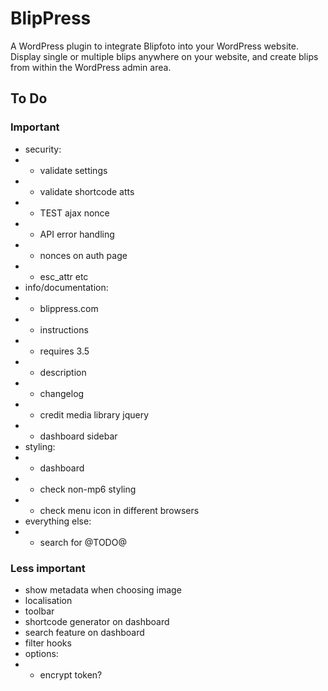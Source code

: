 # BlipPress

A WordPress plugin to integrate Blipfoto into your WordPress website. Display single or multiple blips anywhere on your website, and create blips from within the WordPress admin area.

## To Do

### Important

* security:
* - validate settings
* - validate shortcode atts
* - TEST ajax nonce
* - API error handling
* - nonces on auth page
* - esc_attr etc
* info/documentation:
* - blippress.com
* - instructions
* - requires 3.5
* - description
* - changelog
* - credit media library jquery
* - dashboard sidebar
* styling:
* - dashboard
* - check non-mp6 styling
* - check menu icon in different browsers
* everything else:
* - search for @TODO@

### Less important

* show metadata when choosing image
* localisation
* toolbar
* shortcode generator on dashboard
* search feature on dashboard
* filter hooks
* options:
* - encrypt token?
